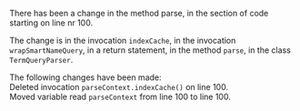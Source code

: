 There has been a change in the method parse, in the section of code starting on line nr 100.
  
The change is in the invocation ```indexCache```, in the invocation ```wrapSmartNameQuery```, in a return statement, in the method ```parse```, in the class ```TermQueryParser```.
  
The following changes have been made:  
Deleted invocation ```parseContext.indexCache()``` on line 100.  
Moved variable read ```parseContext``` from line 100 to line 100.  
